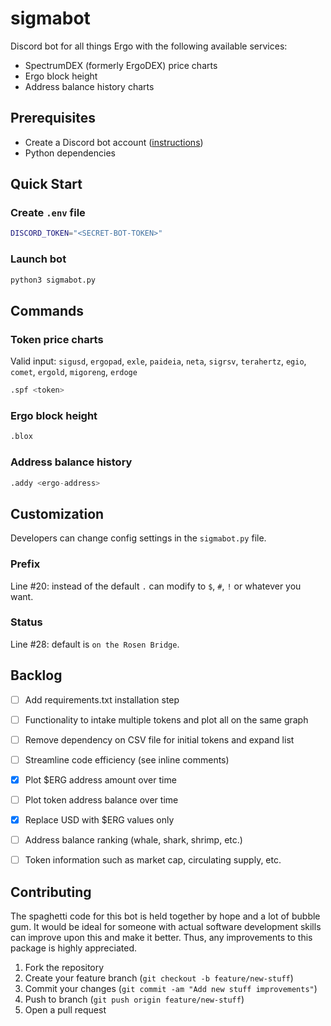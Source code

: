 # sigmabot

Discord bot for all things Ergo with the following available services:

* SpectrumDEX (formerly ErgoDEX) price charts
* Ergo block height
* Address balance history charts

## Prerequisites

* Create a Discord bot account ([instructions](https://discordpy.readthedocs.io/en/stable/discord.html))
* Python dependencies

## Quick Start

### Create `.env` file

```bash
DISCORD_TOKEN="<SECRET-BOT-TOKEN>"
```

### Launch bot

```python
python3 sigmabot.py
```

## Commands

### Token price charts

Valid input: `sigusd`, `ergopad`, `exle`, `paideia`, `neta`, `sigrsv`, `terahertz`, `egio`, `comet`, `ergold`, `migoreng`, `erdoge`

```python
.spf <token>
```

### Ergo block height

```python
.blox 
```

### Address balance history 

```python
.addy <ergo-address>
```

## Customization

Developers can change config settings in the `sigmabot.py` file.

### Prefix

Line #20: instead of the default `.` can modify to `$`, `#`, `!` or whatever you want.

### Status

Line #28: default is `on the Rosen Bridge`.

## Backlog

- [ ] Add requirements.txt installation step
- [ ] Functionality to intake multiple tokens and plot all on the same graph
- [ ] Remove dependency on CSV file for initial tokens and expand list
- [ ] Streamline code efficiency (see inline comments)
- [x] Plot $ERG address amount over time 
- [ ] Plot token address balance over time 
- [x] Replace USD with $ERG values only
- [ ] Address balance ranking (whale, shark, shrimp, etc.)
- [ ] Token information such as market cap, circulating supply, etc.


## Contributing

The spaghetti code for this bot is held together by hope and a lot of bubble gum. It would be ideal for someone with actual software development skills can improve upon this and make it better. Thus, any improvements to this package is highly appreciated.

1. Fork the repository
2. Create your feature branch (`git checkout -b feature/new-stuff`)
3. Commit your changes (`git commit -am "Add new stuff improvements"`)
4. Push to branch (`git push origin feature/new-stuff`)
5. Open a pull request


